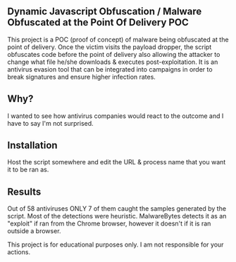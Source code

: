 ## Dynamic Javascript Obfuscation / Malware Obfuscated at the Point Of Delivery POC

This project is a POC (proof of concept) of malware being obfuscated at the point of delivery. Once the victim visits the payload dropper, the script obfuscates code before the point of delivery also allowing the attacker to change what file he/she downloads & executes post-exploitation.
It is an antivirus evasion tool that can be integrated into campaigns in order to break signatures and ensure higher infection rates.
## Why?

I wanted to see how antivirus companies would react to the outcome and I have to say I'm not surprised.

## Installation

Host the script somewhere and edit the URL & process name that you want it to be ran as.

## Results

Out of 58 antiviruses ONLY 7 of them caught the samples generated by the script. Most of the detections were heuristic.
MalwareBytes detects it as an "exploit" if ran from the Chrome browser, however it doesn't if it is ran outside a browser.



This project is for educational purposes only. I am not responsible for your actions.